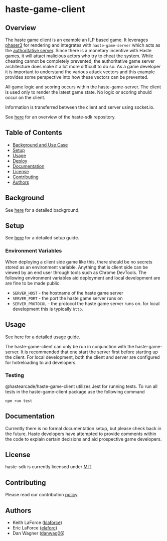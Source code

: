 # haste-game-client

## Overview

The haste game client is an example an ILP based game. It leverages [phaser3](https://phaser.io/phaser3) for rendering and integrates with `haste-game-server` which acts as the [authoritative server](https://www.gabrielgambetta.com/client-server-game-architecture.html). Since there is a monetary incentive with Haste games, it will attact malicious actors who try to cheat the system. While cheating cannot be completely prevented, the authoritative game server architecture does make it a lot more difficult to do so. As a game developer it is important to understand the various attack vectors and this example provides some perspective into how these vectors can be prevented.

All game logic and scoring occurs within the haste-game-server. The client is used only to render the latest game state. No logic or scoring should occur on the client.

Information is transferred between the client and server using socket.io.

See [here](https://github.com/playhaste/haste-sdk/blob/main/README.md) for an overview of the haste-sdk repository.

<Add deploy badge here>

## Table of Contents

- [Background and Use Case](#background)
- [Setup](#setup)
- [Usage](#usage)
- [Deploy](#deploy)
- [Documentation](#documentation)
- [License](#license)
- [Contributing](#contributing)
- [Authors](#authors)

## Background

See [here](https://github.com/playhaste/haste-sdk/blob/main/README.md#Background) for a detailed background.

## Setup

See [here](https://github.com/playhaste/haste-sdk/blob/main/README.md#Setup) for a detailed setup guide.

### Environment Variables

When deploying a client side game like this, there should be no secrets stored as an environment variable. Anything that is client side can be viewed by an end user through tools such as Chrome DevTools. The following environment variables aid deployment and local development are are fine to be made public.

- `SERVER_HOST` - the hostname of the haste game server
- `SERVER_PORT` - the port the haste game server runs on
- `SERVER_PROTOCOL` - the protocol the haste game server runs on. for local development this is typically `http`.

## Usage

See [here](https://github.com/playhaste/haste-sdk/blob/main/README.md#Usage) for a detailed usage guide.

The haste-game-client can only be run in conjunction with the haste-game-server. It is recommended that one start the server first before starting up the client. For local development, both the client and server are configured for hotreloading to aid developers.

### Testing

@hastearcade/haste-game-client utilizes Jest for running tests. To run all tests in the haste-game-client package use the following command

`npm run test`

## Documentation

Currently there is no formal documentation setup, but please check back in the future. Haste developers have attempted to provide comments within the code to explain certain decisions and aid prospective game developers.

## License

haste-sdk is currently licensed under [MIT](https://github.com/playhaste/haste-sdk/blob/main/LICENSE)

## Contributing

Please read our contribution [policy](https://github.com/playhaste/haste-sdk/blob/main/CONTRIBUTING.md).

## Authors

- Keith LaForce ([klaforce](https://github.com/rallieon/))
- Eric LaForce ([elaforc](https://github.com/foundrium/))
- Dan Wagner ([danwag06](https://github.com/danwag06))
